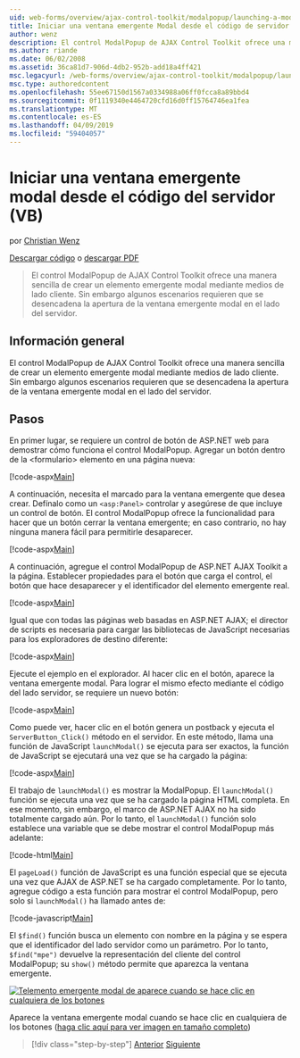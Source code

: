 ```yaml
---
uid: web-forms/overview/ajax-control-toolkit/modalpopup/launching-a-modal-popup-window-from-server-code-vb
title: Iniciar una ventana emergente Modal desde el código de servidor (VB) | Microsoft Docs
author: wenz
description: El control ModalPopup de AJAX Control Toolkit ofrece una manera sencilla de crear un elemento emergente modal mediante medios de lado cliente. Sin embargo, algunos escenarios requieren que t...
ms.author: riande
ms.date: 06/02/2008
ms.assetid: 36ca81d7-906d-4db2-952b-add18a4ff421
msc.legacyurl: /web-forms/overview/ajax-control-toolkit/modalpopup/launching-a-modal-popup-window-from-server-code-vb
msc.type: authoredcontent
ms.openlocfilehash: 55ee67150d1567a0334988a06ff0fcca8a89bbd4
ms.sourcegitcommit: 0f1119340e4464720cfd16d0ff15764746ea1fea
ms.translationtype: MT
ms.contentlocale: es-ES
ms.lasthandoff: 04/09/2019
ms.locfileid: "59404057"
---
```

# <a name="launching-a-modal-popup-window-from-server-code-vb"></a>Iniciar una ventana emergente modal desde el código del servidor (VB)

por [Christian Wenz](https://github.com/wenz)

[Descargar código](http://download.microsoft.com/download/2/4/0/24052038-f942-4336-905b-b60ae56f0dd5/ModalPopup1.vb.zip) o [descargar PDF](http://download.microsoft.com/download/b/6/a/b6ae89ee-df69-4c87-9bfb-ad1eb2b23373/modalpopup1VB.pdf)

> El control ModalPopup de AJAX Control Toolkit ofrece una manera sencilla de crear un elemento emergente modal mediante medios de lado cliente. Sin embargo algunos escenarios requieren que se desencadena la apertura de la ventana emergente modal en el lado del servidor.


## <a name="overview"></a>Información general

El control ModalPopup de AJAX Control Toolkit ofrece una manera sencilla de crear un elemento emergente modal mediante medios de lado cliente. Sin embargo algunos escenarios requieren que se desencadena la apertura de la ventana emergente modal en el lado del servidor.

## <a name="steps"></a>Pasos

En primer lugar, se requiere un control de botón de ASP.NET web para demostrar cómo funciona el control ModalPopup. Agregar un botón dentro de la &lt;formulario&gt; elemento en una página nueva:

[!code-aspx[Main](launching-a-modal-popup-window-from-server-code-vb/samples/sample1.aspx)]

A continuación, necesita el marcado para la ventana emergente que desea crear. Defínalo como un `<asp:Panel>` controlar y asegúrese de que incluye un control de botón. El control ModalPopup ofrece la funcionalidad para hacer que un botón cerrar la ventana emergente; en caso contrario, no hay ninguna manera fácil para permitirle desaparecer.

[!code-aspx[Main](launching-a-modal-popup-window-from-server-code-vb/samples/sample2.aspx)]

A continuación, agregue el control ModalPopup de ASP.NET AJAX Toolkit a la página. Establecer propiedades para el botón que carga el control, el botón que hace desaparecer y el identificador del elemento emergente real.

[!code-aspx[Main](launching-a-modal-popup-window-from-server-code-vb/samples/sample3.aspx)]

Igual que con todas las páginas web basadas en ASP.NET AJAX; el director de scripts es necesaria para cargar las bibliotecas de JavaScript necesarias para los exploradores de destino diferente:

[!code-aspx[Main](launching-a-modal-popup-window-from-server-code-vb/samples/sample4.aspx)]

Ejecute el ejemplo en el explorador. Al hacer clic en el botón, aparece la ventana emergente modal. Para lograr el mismo efecto mediante el código del lado servidor, se requiere un nuevo botón:

[!code-aspx[Main](launching-a-modal-popup-window-from-server-code-vb/samples/sample5.aspx)]

Como puede ver, hacer clic en el botón genera un postback y ejecuta el `ServerButton_Click()` método en el servidor. En este método, llama una función de JavaScript `launchModal()` se ejecuta para ser exactos, la función de JavaScript se ejecutará una vez que se ha cargado la página:

[!code-aspx[Main](launching-a-modal-popup-window-from-server-code-vb/samples/sample6.aspx)]

El trabajo de `launchModal()` es mostrar la ModalPopup. El `launchModal()` función se ejecuta una vez que se ha cargado la página HTML completa. En ese momento, sin embargo, el marco de ASP.NET AJAX no ha sido totalmente cargado aún. Por lo tanto, el `launchModal()` función solo establece una variable que se debe mostrar el control ModalPopup más adelante:

[!code-html[Main](launching-a-modal-popup-window-from-server-code-vb/samples/sample7.html)]

El `pageLoad()` función de JavaScript es una función especial que se ejecuta una vez que AJAX de ASP.NET se ha cargado completamente. Por lo tanto, agregue código a esta función para mostrar el control ModalPopup, pero solo si `launchModal()` ha llamado antes de:

[!code-javascript[Main](launching-a-modal-popup-window-from-server-code-vb/samples/sample8.js)]

El `$find()` función busca un elemento con nombre en la página y se espera que el identificador del lado servidor como un parámetro. Por lo tanto, `$find("mpe")` devuelve la representación del cliente del control ModalPopup; su `show()` método permite que aparezca la ventana emergente.


[![Telemento emergente modal de aparece cuando se hace clic en cualquiera de los botones](launching-a-modal-popup-window-from-server-code-vb/_static/image2.png)](launching-a-modal-popup-window-from-server-code-vb/_static/image1.png)

Aparece la ventana emergente modal cuando se hace clic en cualquiera de los botones ([haga clic aquí para ver imagen en tamaño completo](launching-a-modal-popup-window-from-server-code-vb/_static/image3.png))

> [!div class="step-by-step"]
> [Anterior](positioning-a-modalpopup-cs.md)
> [Siguiente](using-modalpopup-with-a-repeater-control-vb.md)
